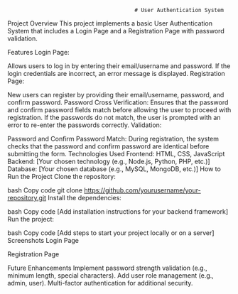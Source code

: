                                             # User Authentication System

Project Overview
This project implements a basic User Authentication System that includes a Login Page and a Registration Page with password validation.

Features
Login Page:

Allows users to log in by entering their email/username and password.
If the login credentials are incorrect, an error message is displayed.
Registration Page:

New users can register by providing their email/username, password, and confirm password.
Password Cross Verification: Ensures that the password and confirm password fields match before allowing the user to proceed with registration.
If the passwords do not match, the user is prompted with an error to re-enter the passwords correctly.
Validation:

Password and Confirm Password Match: During registration, the system checks that the password and confirm password are identical before submitting the form.
Technologies Used
Frontend: HTML, CSS, JavaScript
Backend: [Your chosen technology (e.g., Node.js, Python, PHP, etc.)]
Database: [Your chosen database (e.g., MySQL, MongoDB, etc.)]
How to Run the Project
Clone the repository:

bash
Copy code
git clone https://github.com/yourusername/your-repository.git
Install the dependencies:

bash
Copy code
[Add installation instructions for your backend framework]
Run the project:

bash
Copy code
[Add steps to start your project locally or on a server]
Screenshots
Login Page

Registration Page

Future Enhancements
Implement password strength validation (e.g., minimum length, special characters).
Add user role management (e.g., admin, user).
Multi-factor authentication for additional security.
